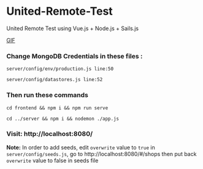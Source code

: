 # United-Remote-Test
United Remote Test using Vue.js + Node.js + Sails.js

[GIF](https://im.ezgif.com/tmp/ezgif-1-e1e186f5b2c7.gif)

### Change MongoDB Credentials in these files :

`server/config/env/production.js line:50`

`server/config/datastores.js line:52`

### Then run these commands
```cd frontend && npm i && npm run serve```

```cd ../server && npm i && nodemon ./app.js```

### Visit: http://localhost:8080/

**Note:** In order to add seeds, edit `overwrite` value to `true` in `server/config/seeds.js`, go to http://localhost:8080/#/shops then put back `overwrite` value to false in seeds file
